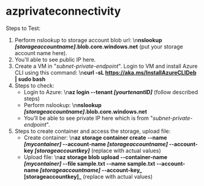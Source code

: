 # azprivateconnectivity

Steps to Test:
1. Perform nslookup to storage account blob url:
   \n**nslookup _[storageaccountname]_.blob.core.windows.net** (put your storage account name here).
3. You'll able to see public IP here.
4. Create a VM in "_subnet-private-endpoint_". Login to VM and install Azure CLI using this command:
   \n**curl -sL https://aka.ms/InstallAzureCLIDeb | sudo bash**
5. Steps to check:
   *  Login to Azure:
     \n**az login --tenant _[yourtenantID]_** (follow described steps)
   *  Perform nslookup:
     \n**nslookup _[storageaccountname]_.blob.core.windows.net**
   *  You'll be able to see private IP here which is from "_subnet-private-endpoint_".
6. Steps to create container and access the storage, upload file:
   * Create container:
     \n**az storage container create --name _[mycontainer]_ --account-name _[storageaccountname]_ --account-key _[storageaccountkey]_**   (replace with actual values)
   * Upload file:
     \n**az storage blob upload --container-name _[mycontainer]_ --file sample.txt --name sample.txt  --account-name _[storageaccountname]_ --account-key_ [storageaccountkey]_**  (replace with actual values)
